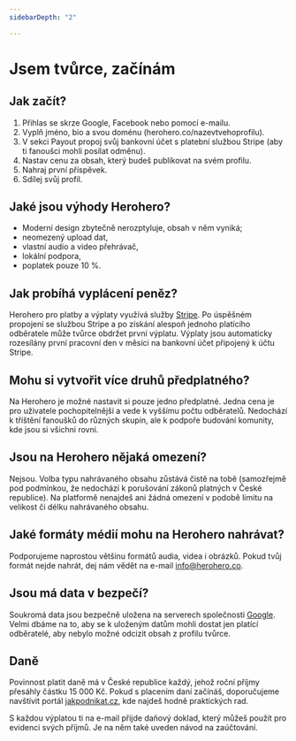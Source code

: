 ```yaml
---
sidebarDepth: "2"

---
```

# Jsem tvůrce, začínám

## Jak začít?

1. Přihlas se skrze Google, Facebook nebo pomocí e-mailu.
2. Vyplň jméno, bio a svou doménu (herohero.co/nazevtvehoprofilu).
3. V sekci Payout propoj svůj bankovní účet s platební službou Stripe (aby ti fanoušci mohli posílat odměnu).
4. Nastav cenu za obsah, který budeš publikovat na svém profilu.
5. Nahraj první příspěvek.
6. Sdílej svůj profil.

## Jaké jsou výhody Herohero?

* Moderní design zbytečně nerozptyluje, obsah v něm vyniká;
* neomezený upload dat,
* vlastní audio a video přehrávač,
* lokální podpora,
* poplatek pouze 10 %.

## Jak probíhá vyplácení peněz?

Herohero pro platby a výplaty využívá služby [Stripe](https://stripe.com/ "Stripe"). Po úspěšném propojení se službou Stripe a po získání alespoň jednoho platícího odběratele může tvůrce obdržet první výplatu. Výplaty jsou automaticky rozesílány první pracovní den v měsíci na bankovní účet připojený k účtu Stripe.

## Mohu si vytvořit více druhů předplatného?

Na Herohero je možné nastavit si pouze jedno předplatné. Jedna cena je pro uživatele pochopitelnější a vede k vyššímu počtu odběratelů. Nedochází k tříštění fanoušků do různých skupin, ale k podpoře budování komunity, kde jsou si všichni rovni.

## Jsou na Herohero nějaká omezení?

Nejsou. Volba typu nahrávaného obsahu zůstává čistě na tobě (samozřejmě pod podmínkou, že nedochází k porušování zákonů platných v České republice). Na platformě nenajdeš ani žádná omezení v podobě limitu na velikost či délku nahrávaného obsahu.

## Jaké formáty médií mohu na Herohero nahrávat?

Podporujeme naprostou většinu formátů audia, videa i obrázků. Pokud tvůj formát nejde nahrát, dej nám vědět na e-mail [info@herohero.co](mailto:info@herohero.co).

## Jsou má data v bezpečí?

Soukromá data jsou bezpečně uložena na serverech společnosti [Google](https://cloud.google.com/ "Google"). Velmi dbáme na to, aby se k uloženým datům mohli dostat jen platící odběratelé, aby nebylo možné odcizit obsah z profilu tvůrce.

## Daně

Povinnost platit daně má v České republice každý, jehož roční příjmy přesáhly částku 15 000 Kč. Pokud s placením daní začínáš, doporučujeme navštívit portál [jakpodnikat.cz](http://jakpodnikat.cz/), kde najdeš hodně praktických rad.

S každou výplatou ti na e-mail přijde daňový doklad, který můžeš použít pro evidenci svých příjmů. Je na něm také uveden návod na zaúčtování.